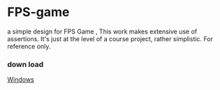 # FPS-game
a simple design for FPS Game , This work makes extensive use of assertions. It's just at the level of a course project, rather simplistic. For reference only.

### down load 

[Windows](https://github.com/madehaha/FPS-game/raw/main/unityFps.zip)
